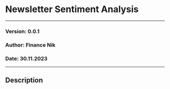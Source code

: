 # Newsletter Sentiment Analysis

---

### Version: 0.0.1

### Author: Finance Nik

### Date: 30.11.2023

---

## Description
